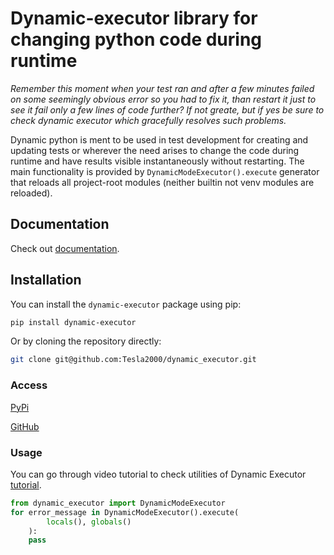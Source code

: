 # Dynamic-executor library for changing python code during runtime

*Remember this moment when your test ran and after a few minutes failed on some seemingly obvious error so you had to fix it, than restart it just to see it fail only a few lines of code further? If not greate, but if yes be sure to check dynamic executor which gracefully resolves such problems.*

Dynamic python is ment to be used in test development for creating and updating tests or wherever the need arises to change the code during runtime and have results visible instantaneously without restarting. The main functionality is provided by `DynamicModeExecutor().execute` generator that reloads all project-root modules (neither builtin not venv modules are reloaded).

## Documentation
Check out [documentation](https://tesla2000.github.io/dython/).

## Installation

You can install the `dynamic-executor` package using pip:

```bash
pip install dynamic-executor
```

Or by cloning the repository directly:

```bash
git clone git@github.com:Tesla2000/dynamic_executor.git
```

### Access

[PyPi](https://pypi.org/project/dynamic-executor/)

[GitHub](https://github.com/Tesla2000/dython)

### Usage

You can go through video tutorial to check utilities of Dynamic Executor [tutorial](https://youtu.be/laMC6NI9b2I).

```python
from dynamic_executor import DynamicModeExecutor
for error_message in DynamicModeExecutor().execute(
        locals(), globals()
    ):
    pass
```
